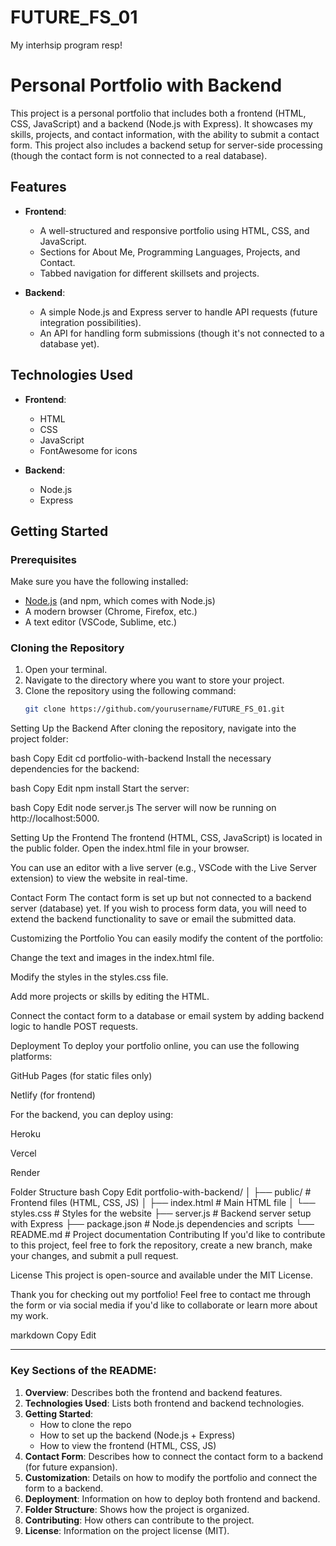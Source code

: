 # FUTURE_FS_01
My interhsip program resp!
# Personal Portfolio with Backend

This project is a personal portfolio that includes both a frontend (HTML, CSS, JavaScript) and a backend (Node.js with Express). It showcases my skills, projects, and contact information, with the ability to submit a contact form. This project also includes a backend setup for server-side processing (though the contact form is not connected to a real database).

## Features
- **Frontend**:
  - A well-structured and responsive portfolio using HTML, CSS, and JavaScript.
  - Sections for About Me, Programming Languages, Projects, and Contact.
  - Tabbed navigation for different skillsets and projects.
  
- **Backend**:
  - A simple Node.js and Express server to handle API requests (future integration possibilities).
  - An API for handling form submissions (though it's not connected to a database yet).

## Technologies Used
- **Frontend**:
  - HTML
  - CSS
  - JavaScript
  - FontAwesome for icons

- **Backend**:
  - Node.js
  - Express

## Getting Started

### Prerequisites
Make sure you have the following installed:
- [Node.js](https://nodejs.org/) (and npm, which comes with Node.js)
- A modern browser (Chrome, Firefox, etc.)
- A text editor (VSCode, Sublime, etc.)

### Cloning the Repository
1. Open your terminal.
2. Navigate to the directory where you want to store your project.
3. Clone the repository using the following command:
   ```bash
   git clone https://github.com/yourusername/FUTURE_FS_01.git
Setting Up the Backend
After cloning the repository, navigate into the project folder:

bash
Copy
Edit
cd portfolio-with-backend
Install the necessary dependencies for the backend:

bash
Copy
Edit
npm install
Start the server:

bash
Copy
Edit
node server.js
The server will now be running on http://localhost:5000.

Setting Up the Frontend
The frontend (HTML, CSS, JavaScript) is located in the public folder. Open the index.html file in your browser.

You can use an editor with a live server (e.g., VSCode with the Live Server extension) to view the website in real-time.

Contact Form
The contact form is set up but not connected to a backend server (database) yet. If you wish to process form data, you will need to extend the backend functionality to save or email the submitted data.

Customizing the Portfolio
You can easily modify the content of the portfolio:

Change the text and images in the index.html file.

Modify the styles in the styles.css file.

Add more projects or skills by editing the HTML.

Connect the contact form to a database or email system by adding backend logic to handle POST requests.

Deployment
To deploy your portfolio online, you can use the following platforms:

GitHub Pages (for static files only)

Netlify (for frontend)

For the backend, you can deploy using:

Heroku

Vercel

Render

Folder Structure
bash
Copy
Edit
portfolio-with-backend/
│
├── public/                    # Frontend files (HTML, CSS, JS)
│   ├── index.html             # Main HTML file
│   └── styles.css             # Styles for the website
├── server.js                  # Backend server setup with Express
├── package.json               # Node.js dependencies and scripts
└── README.md                  # Project documentation
Contributing
If you'd like to contribute to this project, feel free to fork the repository, create a new branch, make your changes, and submit a pull request.

License
This project is open-source and available under the MIT License.

Thank you for checking out my portfolio! Feel free to contact me through the form or via social media if you'd like to collaborate or learn more about my work.

markdown
Copy
Edit

---

### Key Sections of the README:

1. **Overview**: Describes both the frontend and backend features.
2. **Technologies Used**: Lists both frontend and backend technologies.
3. **Getting Started**: 
   - How to clone the repo
   - How to set up the backend (Node.js + Express)
   - How to view the frontend (HTML, CSS, JS)
4. **Contact Form**: Describes how to connect the contact form to a backend (for future expansion).
5. **Customization**: Details on how to modify the portfolio and connect the form to a backend.
6. **Deployment**: Information on how to deploy both frontend and backend.
7. **Folder Structure**: Shows how the project is organized.
8. **Contributing**: How others can contribute to the project.
9. **License**: Information on the project license (MIT).


